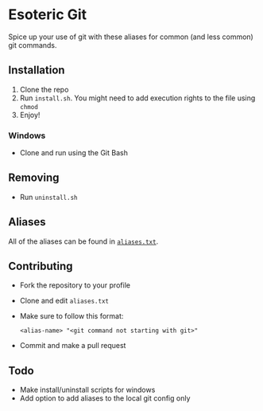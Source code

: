 # Esoteric Git
Spice up your use of git with these aliases for common (and less common) git commands.

## Installation
1. Clone the repo
2. Run `install.sh`. You might need to add execution rights to the file using `chmod`
3. Enjoy!

### Windows
- Clone and run using the Git Bash

## Removing
- Run `uninstall.sh`

## Aliases
All of the aliases can be found in [`aliases.txt`](https://github.com/mertyn/esoteric-git/blob/main/aliases.txt).

## Contributing
- Fork the repository to your profile
- Clone and edit `aliases.txt`
- Make sure to follow this format:

  ```
  <alias-name> "<git command not starting with git>"
  ```
- Commit and make a pull request

## Todo
- Make install/uninstall scripts for windows
- Add option to add aliases to the local git config only